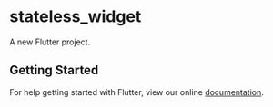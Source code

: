 # stateless_widget

A new Flutter project.

## Getting Started

For help getting started with Flutter, view our online
[documentation](http://flutter.io/).
